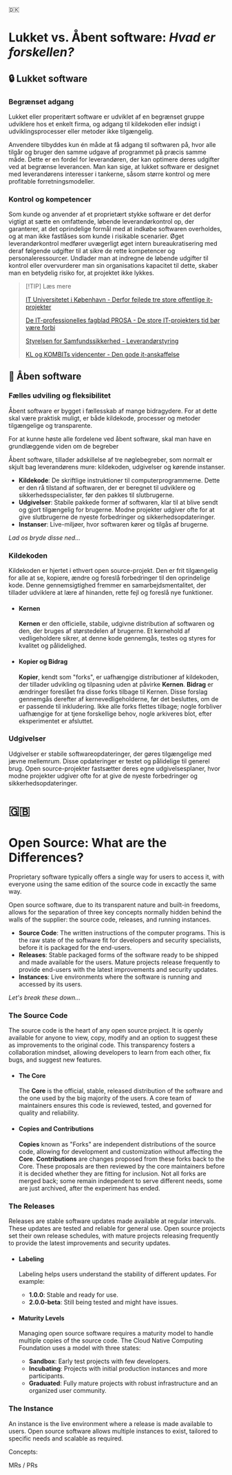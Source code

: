  🇩🇰 
# Lukket vs. Åbent software: _Hvad er forskellen?_

## 🔒 Lukket software
### Begrænset adgang
Lukket eller properitært software er udviklet af en begrænset gruppe udviklere hos et enkelt firma, og adgang til kildekoden eller indsigt i udviklingsprocesser eller metoder ikke tilgængelig.

Anvendere tilbyddes kun én måde at få adgang til softwaren på, hvor alle tilgår og bruger den samme udgave af programmet på præcis samme måde. Dette er en fordel for leverandøren, der kan optimere deres udgifter ved at begrænse leverancen. Man kan sige, at lukket software er designet med leverandørens interesser i tankerne, såsom større kontrol og mere profitable forretningsmodeller.

### Kontrol og kompetencer

Som kunde og anvender af et proprietært stykke software er det derfor vigtigt at sætte en omfattende, løbende leverandørkontrol op, der garanterer, at det oprindelige formål med at indkøbe softwaren overholdes, og at man ikke fastlåses som kunde i risikable scenarier. Øget leverandørkontrol medfører uvægerligt øget intern bureaukratisering med deraf følgende udgifter til at sikre de rette kompetencer og personaleressourcer. Undlader man at indregne de løbende udgifter til kontrol eller overvurderer man sin organisations kapacitet til dette, skaber man en betydelig risiko for, at projektet ikke lykkes.

> [!TIP] Læs mere
>
> [IT Universitetet i København - Derfor fejlede tre store offentlige it-projekter](https://www.itu.dk/om-itu/presse/nyheder/2016/derfor-fejlede-tre-store-offentlige-it-projekter)
>
> [De IT-professionelles fagblad PROSA - De store IT-projekters tid bør være forbi](https://prosabladet.dk/nyheder/nyhed/de-store-it-projekters-tid-boer-vaere-forbi)
>
> [Styrelsen for Samfundssikkerhed - Leverandørstyring](https://www.sikkerdigital.dk/myndighed/iso-27001-implementering/leverandoerstyring/)
>
> [KL og KOMBITs videncenter - Den gode it-anskaffelse](https://videncenter.kl.dk/viden-og-vaerktoejer/organisering-strategier-og-portefoeljestyring/den-gode-it-anskaffelse)


## 💝 Åben software

### Fælles udviling og fleksibilitet
Åbent software er bygget i fællesskab af mange bidragydere. For at dette skal være praktisk muligt, er både kildekode, processer og metoder tilgængelige og transparente. 

For at kunne høste alle fordelene ved åbent software, skal man have en grundlæggende viden om de begreber 

Åbent software, tillader adskillelse af tre nøglebegreber, som normalt er skjult bag leverandørens mure: kildekoden, udgivelser og kørende instanser.

- **Kildekode**: De skriftlige instruktioner til computerprogrammerne. Dette er den rå tilstand af softwaren, der er beregnet til udviklere og sikkerhedsspecialister, før den pakkes til slutbrugerne.
- **Udgivelser**: Stabile pakkede former af softwaren, klar til at blive sendt og gjort tilgængelig for brugerne. Modne projekter udgiver ofte for at give slutbrugerne de nyeste forbedringer og sikkerhedsopdateringer.
- **Instanser**: Live-miljøer, hvor softwaren kører og tilgås af brugerne.

_Lad os bryde disse ned..._

### Kildekoden

Kildekoden er hjertet i ethvert open source-projekt. Den er frit tilgængelig for alle at se, kopiere, ændre og foreslå forbedringer til den oprindelige kode. Denne gennemsigtighed fremmer en samarbejdsmentalitet, der tillader udviklere at lære af hinanden, rette fejl og foreslå nye funktioner.

- #### Kernen
    **Kernen** er den officielle, stabile, udgivne distribution af softwaren og den, der bruges af størstedelen af brugerne. Et kernehold af vedligeholdere sikrer, at denne kode gennemgås, testes og styres for kvalitet og pålidelighed.

- #### Kopier og Bidrag
    **Kopier**, kendt som "forks", er uafhængige distributioner af kildekoden, der tillader udvikling og tilpasning uden at påvirke **Kernen**. 
    **Bidrag** er ændringer foreslået fra disse forks tilbage til Kernen. Disse forslag gennemgås derefter af kernevedligeholderne, før det besluttes, om de er passende til inkludering. Ikke alle forks flettes tilbage; nogle forbliver uafhængige for at tjene forskellige behov, nogle arkiveres blot, efter eksperimentet er afsluttet.

### Udgivelser

Udgivelser er stabile softwareopdateringer, der gøres tilgængelige med jævne mellemrum. Disse opdateringer er testet og pålidelige til generel brug. Open source-projekter fastsætter deres egne udgivelsesplaner, hvor modne projekter udgiver ofte for at give de nyeste forbedringer og sikkerhedsopdateringer.



# 🇬🇧 
# Open Source: What are the Differences?

 Proprietary software typically offers a single way for users to access it, with everyone using the same edition of the source code in excactly the same way. 

 Open source software, due to its transparent nature and built-in freedoms, allows for the separation of three key concepts normally hidden behind the walls of the supplier: the source code, releases, and running instances. 


- **Source Code**: The written instructions of the computer programs. This is the raw state of the software fit for developers and security specialists, before it is packaged for the end-users.
- **Releases**: Stable packaged forms of the software ready to be shipped and made available for the users. Mature projects release frequently to provide end-users with the latest improvements and security updates.
- **Instances**: Live environments where the software is running and accessed by its users.

_Let's break these down..._



### The Source Code

The source code is the heart of any open source project. It is openly available for anyone to view, copy, modify and an option to suggest these as improvements to the original code. This transparency fosters a collaboration mindset, allowing developers to learn from each other, fix bugs, and suggest new features.

- #### The Core 
    The **Core** is the official, stable, released distribution of the software and the one used by the big majority of the users. A core team of maintainers ensures this code is reviewed, tested, and governed for quality and reliability.

- #### Copies and Contributions
    **Copies** known as "Forks" are independent distributions of the source code, allowing for development and customization without affecting the **Core**. 
    **Contributions** are changes proposed from these forks back to the Core. These proposals are then reviewed by the core maintainers before it is decided whether they are fitting for inclusion. Not all forks are merged back; some remain independent to serve different needs, some are just archived, after the experiment has ended.

### The Releases

Releases are stable software updates made available at regular intervals. These updates are tested and reliable for general use. Open source projects set their own release schedules, with mature projects releasing frequently to provide the latest improvements and security updates.

- #### Labeling
    Labeling helps users understand the stability of different updates. For example:
    - **1.0.0**: Stable and ready for use.
    - **2.0.0-beta**: Still being tested and might have issues.

- #### Maturity Levels
    Managing open source software requires a maturity model to handle multiple copies of the source code. The Cloud Native Computing Foundation uses a model with three states:
    - **Sandbox**: Early test projects with few developers.
    - **Incubating**: Projects with initial production instances and more participants.
    - **Graduated**: Fully mature projects with robust infrastructure and an organized user community.

### The Instance

An instance is the live environment where a release is made available to users. Open source software allows multiple instances to exist, tailored to specific needs and scalable as required.



Concepts:


MRs / PRs

#